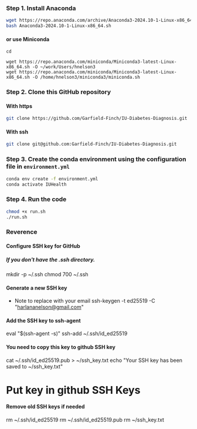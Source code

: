 ### Step 1. Install Anaconda

```bash
wget https://repo.anaconda.com/archive/Anaconda3-2024.10-1-Linux-x86_64.sh
bash Anaconda3-2024.10-1-Linux-x86_64.sh
```

#### or use Miniconda

```
cd 
```
```
wget https://repo.anaconda.com/miniconda/Miniconda3-latest-Linux-x86_64.sh -O ~/work/Users/hnelson3
wget https://repo.anaconda.com/miniconda/Miniconda3-latest-Linux-x86_64.sh -O /home/hnelson3/miniconda3/miniconda.sh
```

### Step 2. Clone this GitHub repository

#### With https

```bash
git clone https://github.com/Garfield-Finch/IU-Diabetes-Diagnosis.git
```
#### With ssh

```bash
git clone git@github.com:Garfield-Finch/IU-Diabetes-Diagnosis.git
```

### Step 3. Create the conda environment using the configuration file in `environment.yml`

```bash
conda env create -f environment.yml
conda activate IUHealth
```

### Step 4. Run the code

```bash
chmod +x run.sh
./run.sh
```
### Reverence

#### Configure SSH key for GitHub

##### If you don't have the .ssh directory.

mkdir -p ~/.ssh
chmod 700 ~/.ssh

#### Generate a new SSH key

- Note to replace with your email
ssh-keygen -t ed25519 -C "harlananelson@gmail.com"

#### Add the SSH key to ssh-agent
eval "$(ssh-agent -s)" 
ssh-add ~/.ssh/id_ed25519

#### You need to copy this key to github SSH key 

cat ~/.ssh/id_ed25519.pub > ~/ssh_key.txt
echo "Your SSH key has been saved to ~/ssh_key.txt"

# Put key in github SSH Keys

#### Remove old SSH keys if needed

rm ~/.ssh/id_ed25519
rm ~/.ssh/id_ed25519.pub
rm ~/ssh_key.txt
